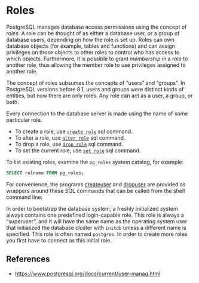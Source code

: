 # Roles

PostgreSQL manages database access permissions using the concept of _roles_. A role can be thought of as either a database user, or a group of database users, depending on how the role is set up. Roles can own database objects (for example, tables and functions) and can assign privileges on those objects to other roles to control who has access to which objects. Furthermore, it is possible to grant _membership_ in a role to another role, thus allowing the member role to use privileges assigned to another role.

The concept of roles subsumes the concepts of “users” and “groups”. In PostgreSQL versions before 8.1, users and groups were distinct kinds of entities, but now there are only roles. Any role can act as a user, a group, or both.

Every connection to the database server is made using the name of some particular role.

- To create a role, use [`create role`](create-role.md) sql command.
- To alter a role, use [`alter role`](postgres/commands/alterrole) sql command.
- To drop a role, use [`drop role`](postgres/commands/droprole) sql command.
- To set the current role, use [`set role`](postgres/commands/setrole) sql command.

To list existing roles, examine the `pg_roles` system catalog, for example:

```sql
SELECT rolname FROM pg_roles;
```

For convenience, the programs [createuser](https://www.postgresql.org/docs/current/app-createuser.html "createuser") and [dropuser](https://www.postgresql.org/docs/current/app-dropuser.html "dropuser") are provided as wrappers around these SQL commands that can be called from the shell command line:

In order to bootstrap the database system, a freshly initialized system always contains one predefined login-capable role. This role is always a “superuser”, and it will have the same name as the operating system user that initialized the database cluster with `initdb` unless a different name is specified. This role is often named `postgres`. In order to create more roles you first have to connect as this initial role.

## References

- https://www.postgresql.org/docs/current/user-manag.html
